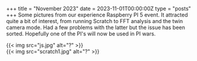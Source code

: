 +++
title = "November 2023"
date = 2023-11-01T00:00:00Z
type = "posts"
+++
Some pictures from our experience Raspberry PI 5 event.
It attracted quite a bit of interest, from running Scratch to FFT analysis and the twin camera mode.
Had a few problems with the latter but the issue has been sorted.
Hopefully one of the PI's will now be used in PI wars. 

{{< img src="js.jpg" alt="?" >}}  
{{< img src="scratch1.jpg" alt="?" >}}
